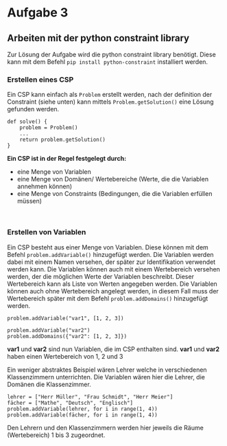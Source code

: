 # Aufgabe 3

## Arbeiten mit der python constraint library

Zur Lösung der Aufgabe wird die python constraint library benötigt. Diese kann mit dem Befehl `pip install python-constraint` installiert werden.

### Erstellen eines CSP

Ein CSP kann einfach als `Problem` erstellt werden, nach der definition der Constraint (siehe unten) kann mittels `Problem.getSolution()` eine Lösung gefunden werden.

    def solve() {
        problem = Problem()
        ...
        return problem.getSolution()
    }
    
**Ein CSP ist in der Regel festgelegt durch:**
  - eine Menge von Variablen
  - eine Menge von Domänen/ Wertebereiche (Werte, die die Variablen annehmen können)
  - eine Menge von Constraints (Bedingungen, die die Variablen erfüllen müssen)

<br>

### Erstellen von Variablen

Ein CSP besteht aus einer Menge von Variablen. Diese können mit dem Befehl `problem.addVariable()` hinzugefügt werden. Die Variablen werden dabei mit einem Namen versehen, der später zur Identifikation verwendet werden kann. Die Variablen können auch mit einem Wertebereich versehen werden, der die möglichen Werte der Variablen beschreibt. Dieser Wertebereich kann als Liste von Werten angegeben werden. Die Variablen können auch ohne Wertebereich angelegt werden, in diesem Fall muss der Wertebereich später mit dem Befehl `problem.addDomains()` hinzugefügt werden.

    problem.addVariable("var1", [1, 2, 3])
    
    problem.addVariable("var2")
    problem.addDomains({"var2": [1, 2, 3]})
    
**var1** und **var2** sind nun Variablen, die im CSP enthalten sind. **var1** und **var2** haben einen Wertebereich von 1, 2 und 3

Ein weniger abstraktes Beispiel wären Lehrer welche in verschiedenen Klassenzimmern unterrichten. Die Variablen wären hier die Lehrer, die Domänen die Klassenzimmer.

    lehrer = ["Herr Müller", "Frau Schmidt", "Herr Meier"]
    fächer = ["Mathe", "Deutsch", "Englisch"]
    problem.addVariable(lehrer, for i in range(1, 4))
    problem.addVariable(fächer, for i in range(1, 4))
    
Den Lehrern und den Klassenzimmern werden hier jeweils die Räume (Wertebereich) 1 bis 3 zugeordnet.